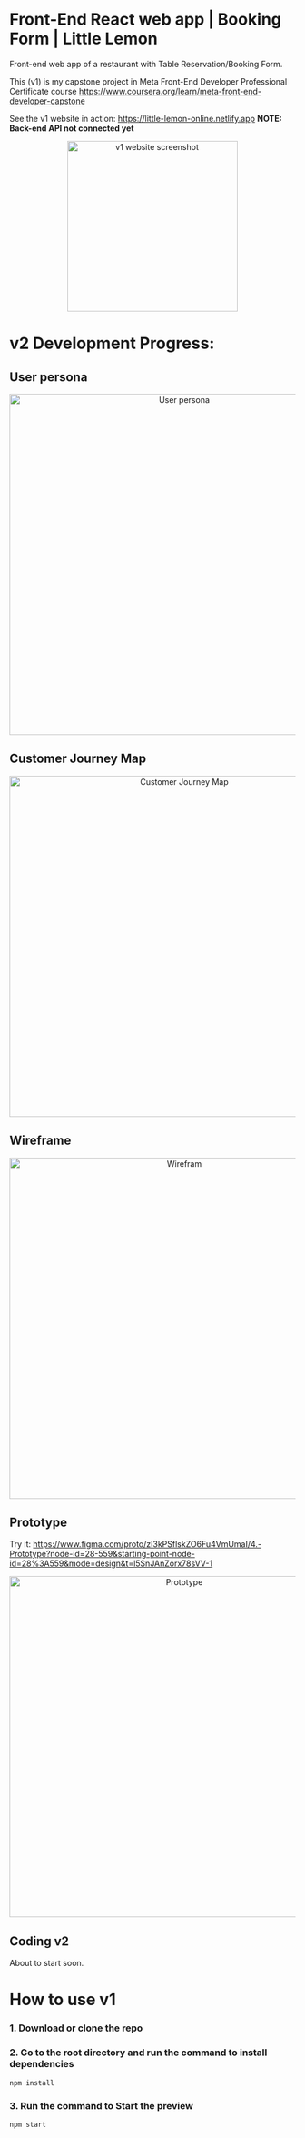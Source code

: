 # Front-End React web app | Booking Form | Little Lemon

Front-end web app of a restaurant with Table Reservation/Booking Form.

This (v1) is my capstone project in Meta Front-End Developer Professional Certificate course https://www.coursera.org/learn/meta-front-end-developer-capstone

See the v1 website in action: https://little-lemon-online.netlify.app
**NOTE: Back-end API not connected yet**
<p align="center">
    <img width="300" src="https://i.imgur.com/VrBhPIq.png" alt="v1 website screenshot">
</p>

# v2 Development Progress:
## User persona
<p align="center">
    <img width="600" src="https://i.imgur.com/4MNeEGp.png" alt="User persona">
</p>

## Customer Journey Map
<p align="center">
    <img width="600" src="https://i.imgur.com/xZ4WPim.png" alt="Customer Journey Map">
</p>

## Wireframe
<p align="center">
    <img width="600" src="https://i.imgur.com/IvtjeYk.png" alt="Wirefram">
</p>

## Prototype
Try it: https://www.figma.com/proto/zI3kPSflskZO6Fu4VmUmaI/4.-Prototype?node-id=28-559&starting-point-node-id=28%3A559&mode=design&t=l5SnJAnZorx78sVV-1
<p align="center">
    <img width="600" src="https://i.imgur.com/6dI1oIH.png" alt="Prototype">
</p>

## Coding v2
About to start soon.

# How to use v1
### 1. Download or clone the repo
### 2. Go to the root directory and run the command to install dependencies
```
npm install
```
### 3. Run the command to Start the preview
```
npm start
```

